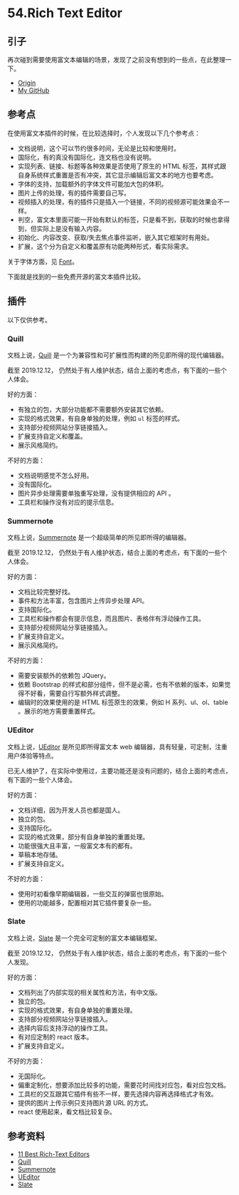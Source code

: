 # 54.Rich Text Editor
## 引子
再次碰到需要使用富文本编辑的场景，发现了之前没有想到的一些点，在此整理一下。



- [Origin][url-origin]
- [My GitHub][url-my-github]

## 参考点
在使用富文本插件的时候，在比较选择时，个人发现以下几个参考点：
- 文档说明，这个可以节约很多时间，无论是比较和使用时。
- 国际化，有的真没有国际化，连文档也没有说明。
- 实现列表、链接、标题等各种效果是否使用了原生的 HTML 标签，其样式跟自身系统样式重置是否有冲突，其它显示编辑后富文本的地方也要考虑。
- 字体的支持，加载额外的字体文件可能加大包的体积。
- 图片上传的处理，有的插件需要自己写。
- 视频插入的处理，有的插件只是插入一个链接，不同的视频源可能效果会不一样。
- 判空，富文本里面可能一开始有默认的标签，只是看不到，获取的时候也拿得到，但实际上是没有输入内容。
- 初始化、内容改变、获取/失去焦点事件监听，嵌入其它框架时有用处。
- 扩展，这个分为自定义和覆盖原有功能两种形式，看实际需求。

关于字体方面，见 [Font][url-segment-55]。

下面就是找到的一些免费开源的富文本插件比较。

## 插件
以下仅供参考。
### Quill
文档上说，[Quill][url-github-quill] 是一个为兼容性和可扩展性而构建的所见即所得的现代编辑器。

截至 2019.12.12， 仍然处于有人维护状态，结合上面的考虑点，有下面的一些个人体会。

好的方面：
- 有独立的包，大部分功能都不需要额外安装其它依赖。
- 实现的格式效果，有自身单独的处理，例如 `ul` 标签的样式。
- 支持部分视频网站分享链接插入。
- 扩展支持自定义和覆盖。
- 展示风格简约。

不好的方面：
- 文档说明感觉不怎么好用。
- 没有国际化。
- 图片异步处理需要单独重写处理，没有提供相应的 API 。
- 工具栏和操作没有对应的提示信息。

### Summernote
文档上说，[Summernote][url-github-summernote] 是一个超级简单的所见即所得的编辑器。

截至 2019.12.12， 仍然处于有人维护状态，结合上面的考虑点，有下面的一些个人体会。

好的方面：
- 文档比较完整好找。
- 事件和方法丰富，包含图片上传异步处理 API。
- 支持国际化。
- 工具栏和操作都会有提示信息，而且图片、表格伴有浮动操作工具。
- 支持部分视频网站分享链接插入。
- 扩展支持自定义。
- 展示风格简约。

不好的方面：
- 需要安装额外的依赖包 JQuery。
- 依赖 Bootstrap 的样式和部分组件，但不是必需，也有不依赖的版本，如果觉得不好看，需要自行写额外样式调整。
- 编辑时的效果使用的是 HTML 标签原生的效果，例如 H 系列、ul、ol、table 。展示的地方需要重置样式。


### UEditor
文档上说，[UEditor][url-github-ueditor] 是所见即所得富文本 web 编辑器，具有轻量，可定制，注重用户体验等特点。

已无人维护了，在实际中使用过，主要功能还是没有问题的，结合上面的考虑点，有下面的一些个人体会。

好的方面：
- 文档详细，因为开发人员也都是国人。
- 独立的包。
- 支持国际化。
- 实现的格式效果，部分有自身单独的重置处理。
- 功能很强大且丰富，一般富文本有的都有。
- 草稿本地存储。
- 扩展支持自定义。

不好的方面：
- 使用时初看像早期编辑器，一些交互的弹窗也很原始。
- 使用的功能越多，配置相对其它插件要复杂一些。

### Slate
文档上说，[Slate][url-github-slate] 是一个完全可定制的富文本编辑框架。

截至 2019.12.12， 仍然处于有人维护状态，结合上面的考虑点，有下面的一些个人发现。

好的方面：
- 文档列出了内部实现的相关属性和方法，有中文版。
- 独立的包。
- 实现的格式效果，有自身单独的重置处理。
- 支持部分视频网站分享链接插入。
- 选择内容后支持浮动的操作工具。
- 有对应定制的 react 版本。
- 扩展支持自定义。

不好的方面：
- 无国际化。
- 偏重定制化，想要添加比较多的功能，需要花时间找对应包，看对应包文档。
- 工具栏的交互跟其它插件有些不一样，要先选择内容再选择格式才有效。
- 提供的图片上传示例只支持图片源 URL 的方式。
- react 使用起来，看文档比较复杂。





## 参考资料
- [11 Best Rich-Text Editors][url-article]
- [Quill][url-docs-quill]
- [Summernote][url-docs-summernote]
- [UEditor][url-docs-ueditor]
- [Slate][url-docs-slate]


[url-base]:https://xxholic.github.io/segment


[url-article]:https://handsontable.com/blog/articles/2017/8/11-best-rich-text-editors
[url-github-summernote]:https://github.com/summernote/summernote/
[url-docs-summernote]:https://summernote.org/
[url-github-quill]:https://github.com/quilljs/quill
[url-docs-quill]:https://quilljs.com/
[url-github-ueditor]:https://github.com/fex-team/ueditor
[url-docs-ueditor]:http://ueditor.baidu.com/website/
[url-github-slate]:https://github.com/ianstormtaylor/slate
[url-docs-slate]:https://doodlewind.github.io/slate-doc-cn/
[url-segment-55]:https://github.com/XXHolic/segment/issues/62




[url-origin]:https://github.com/XXHolic/segment/issues/61
[url-my-github]:https://github.com/XXHolic